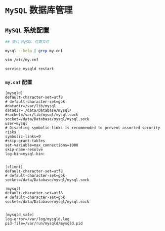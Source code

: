 # `MySQL` 数据库管理

## `MySQL` 系统配置

```bash
## 查找 MySQL 位置文件

mysql --help | grep my.cnf

vim /etc/my.cnf

service mysqld restart
```

### `my.cnf` 配置

    [mysqld]
    default-character-set=utf8
    # default-character-set=gbk
    #datadir=/var/lib/mysql
    datadir= /data/Database/mysql/
    #socket=/var/lib/mysql/mysql.sock
    socket=/data/Database/mysql/mysql.sock
    user=mysql
    # Disabling symbolic-links is recommended to prevent assorted security risks
    symbolic-links=0
    #skip-grant-tables
    set-variable=max_connections=1000
    skip-name-resolve
    log-bin=mysql-bin:


    [client]
    default-character-set=utf8
    # default-character-set=gbk
    socket=/data/Database/mysql/mysql.sock

    [mysql]
    default-character-set=utf8
    # default-character-set=gbk
    socket=/data/Database/mysql/mysql.sock


    [mysqld_safe]
    log-error=/var/log/mysqld.log
    pid-file=/var/run/mysqld/mysqld.pid



